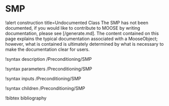 <!-- MOOSE Documentation Stub: Remove this when content is added. -->

# SMP

!alert construction title=Undocumented Class
The SMP has not been documented, if you would like to contribute to MOOSE by
writing documentation, please see [/generate.md]. The content contained on this page explains
the typical documentation associated with a MooseObject; however, what is contained is ultimately
determined by what is necessary to make the documentation clear for users.

!syntax description /Preconditioning/SMP

!syntax parameters /Preconditioning/SMP

!syntax inputs /Preconditioning/SMP

!syntax children /Preconditioning/SMP

!bibtex bibliography
